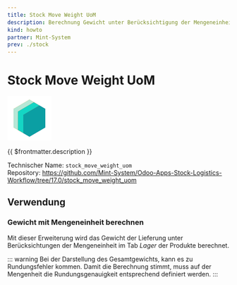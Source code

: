 ```yaml
---
title: Stock Move Weight UoM
description: Berechnung Gewicht unter Berücksichtigung der Mengeneinheit.
kind: howto
partner: Mint-System
prev: ./stock
---
```


# Stock Move Weight UoM

![icon_oms_box](attachments/icons_odoo_mint_system.png)

{{ $frontmatter.description }}

Technischer Name: `stock_move_weight_uom`\
Repository: <https://github.com/Mint-System/Odoo-Apps-Stock-Logistics-Workflow/tree/17.0/stock_move_weight_uom>

## Verwendung

### Gewicht mit Mengeneinheit berechnen

Mit dieser Erweiterung wird das Gewicht der Lieferung unter Berücksichtungen der Mengeneinheit im Tab _Lager_ der Produkte berechnet.

::: warning
Bei der Darstellung des Gesamtgewichts, kann es zu Rundungsfehler kommen. Damit die Berechnung stimmt, muss auf der Mengenheit die Rundungsgenauigkeit entsprechend definiert werden.
:::
